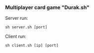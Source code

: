 
### Multiplayer card game "Durak.sh"

Server run:
```
sh server.sh [port]
```

Client run:
```
sh client.sh [ip] [port]
```

